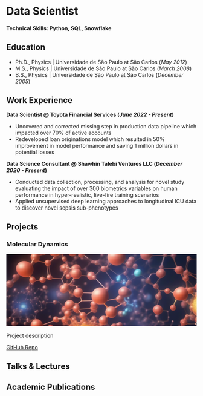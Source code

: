 # Data Scientist

#### Technical Skills: Python, SQL, Snowflake

## Education
- Ph.D., Physics | Universidade de São Paulo at São Carlos (_May 2012_)								       		
- M.S., Physics | Universidade de São Paulo at São Carlos (_March 2008_)	 			        		
- B.S., Physics | Universidade de São Paulo at São Carlos (_December 2005_)

## Work Experience
**Data Scientist @ Toyota Financial Services (_June 2022 - Present_)**
- Uncovered and corrected missing step in production data pipeline which impacted over 70% of active accounts
- Redeveloped loan originations model which resulted in 50% improvement in model performance and saving 1 million dollars in potential losses

**Data Science Consultant @ Shawhin Talebi Ventures LLC (_December 2020 - Present_)**
- Conducted data collection, processing, and analysis for novel study evaluating the impact of over 300 biometrics variables on human performance in hyper-realistic, live-fire training scenarios
- Applied unsupervised deep learning approaches to longitudinal ICU data to discover novel sepsis sub-phenotypes

## Projects
### Molecular Dynamics
![EEG Band Discovery](/assets/img/molecular_dynamics.png)

Project description

[GitHub Repo](https://github.com/wcclima/molecular-dynamics)


## Talks & Lectures

## Academic Publications
